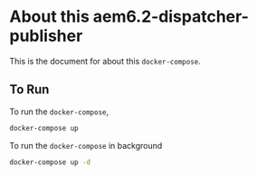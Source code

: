 # About this aem6.2-dispatcher-publisher
This is the document for about this `docker-compose`.

## To Run
To run the `docker-compose`,

```bash
docker-compose up
```

To run the `docker-compose` in background

```bash
docker-compose up -d
```


